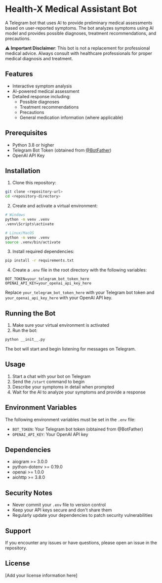  # Health-X Medical Assistant Bot

A Telegram bot that uses AI to provide preliminary medical assessments based on user-reported symptoms. The bot analyzes symptoms using AI model and provides possible diagnoses, treatment recommendations, and precautions.

⚠️ **Important Disclaimer**: This bot is not a replacement for professional medical advice. Always consult with healthcare professionals for proper medical diagnosis and treatment.

## Features

- Interactive symptom analysis
- AI-powered medical assessment
- Detailed response including:
  - Possible diagnoses
  - Treatment recommendations
  - Precautions
  - General medication information (where applicable)

## Prerequisites

- Python 3.8 or higher
- Telegram Bot Token (obtained from [@BotFather](https://t.me/BotFather))
- OpenAI API Key

## Installation

1. Clone this repository:
```bash
git clone <repository-url>
cd <repository-directory>
```

2. Create and activate a virtual environment:
```bash
# Windows
python -m venv .venv
.venv\Scripts\activate

# Linux/MacOS
python -m venv .venv
source .venv/bin/activate
```

3. Install required dependencies:
```bash
pip install -r requirements.txt
```

4. Create a `.env` file in the root directory with the following variables:
```env
BOT_TOKEN=your_telegram_bot_token_here
OPENAI_API_KEY=your_openai_api_key_here
```

Replace `your_telegram_bot_token_here` with your Telegram bot token and `your_openai_api_key_here` with your OpenAI API key.

## Running the Bot

1. Make sure your virtual environment is activated
2. Run the bot:
```bash
python __init__.py
```

The bot will start and begin listening for messages on Telegram.

## Usage

1. Start a chat with your bot on Telegram
2. Send the `/start` command to begin
3. Describe your symptoms in detail when prompted
4. Wait for the AI to analyze your symptoms and provide a response

## Environment Variables

The following environment variables must be set in the `.env` file:

- `BOT_TOKEN`: Your Telegram bot token (obtained from @BotFather)
- `OPENAI_API_KEY`: Your OpenAI API key

## Dependencies

- aiogram >= 3.0.0
- python-dotenv >= 0.19.0
- openai >= 1.0.0
- aiohttp >= 3.8.0

## Security Notes

- Never commit your `.env` file to version control
- Keep your API keys secure and don't share them
- Regularly update your dependencies to patch security vulnerabilities

## Support

If you encounter any issues or have questions, please open an issue in the repository.

## License

[Add your license information here]

